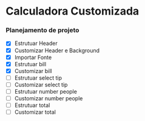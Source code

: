 # Calculadora Customizada


### Planejamento de projeto

- [X] Estrutuar Header
- [X] Customizar Header e Background
- [X] Importar Fonte
- [X] Estrutuar bill
- [x] Customizar bill
- [ ] Estrutuar select tip
- [ ] Customizar select tip
- [ ] Estrutuar number people
- [ ] Customizar number people
- [ ] Estrutuar total
- [ ] Customizar total